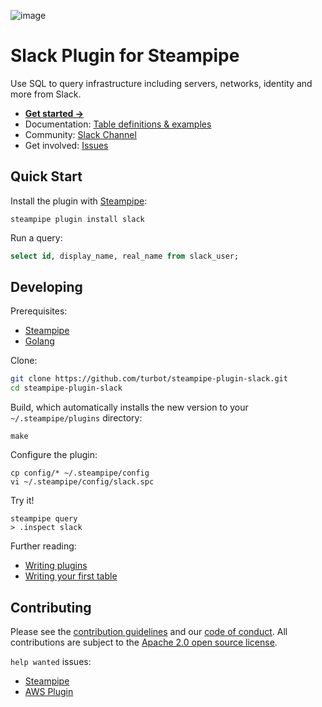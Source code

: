 ![image](https://hub.steampipe.io/images/plugins/turbot/slack-social-graphic.png)

# Slack Plugin for Steampipe

Use SQL to query infrastructure including servers, networks, identity and more from Slack.

- **[Get started →](https://hub.steampipe.io/plugins/turbot/slack)** 
- Documentation: [Table definitions & examples](https://hub.steampipe.io/plugins/turbot/slack/tables)
- Community: [Slack Channel](https://join.slack.com/t/steampipe/shared_invite/zt-oij778tv-lYyRTWOTMQYBVAbtPSWs3g)
- Get involved: [Issues](https://github.com/turbot/steampipe-plugin-slack/issues)

## Quick Start

Install the plugin with [Steampipe](https://steampipe.io):

```shell
steampipe plugin install slack
```

Run a query:

```sql
select id, display_name, real_name from slack_user;
```

## Developing

Prerequisites:

- [Steampipe](https://steampipe.io/downloads)
- [Golang](https://golang.org/doc/install)

Clone:

```sh
git clone https://github.com/turbot/steampipe-plugin-slack.git
cd steampipe-plugin-slack
```

Build, which automatically installs the new version to your `~/.steampipe/plugins` directory:

```
make
```

Configure the plugin:

```
cp config/* ~/.steampipe/config
vi ~/.steampipe/config/slack.spc
```

Try it!

```
steampipe query
> .inspect slack
```

Further reading:

- [Writing plugins](https://steampipe.io/docs/develop/writing-plugins)
- [Writing your first table](https://steampipe.io/docs/develop/writing-your-first-table)

## Contributing

Please see the [contribution guidelines](https://github.com/turbot/steampipe/blob/main/CONTRIBUTING.md) and our [code of conduct](https://github.com/turbot/steampipe/blob/main/CODE_OF_CONDUCT.md). All contributions are subject to the [Apache 2.0 open source license](https://github.com/turbot/steampipe-plugin-aws/blob/main/LICENSE).

`help wanted` issues:

- [Steampipe](https://github.com/turbot/steampipe/labels/help%20wanted)
- [AWS Plugin](https://github.com/turbot/steampipe-plugin-aws/labels/help%20wanted)
